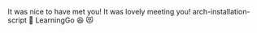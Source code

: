 It was nice to have met you!
It was lovely meeting you!
arch-installation-script
:robot:
LearningGo
:satisfied:
:heart_eyes_cat:
